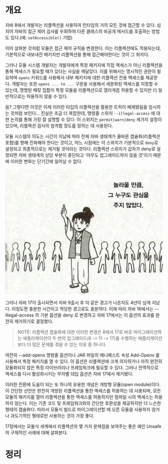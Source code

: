 <!-- Date: 2025-01-25 -->
<!-- Update Date: 2025-01-25 -->
<!-- File ID: 3c68651a-1f24-475a-83de-87358ea1018b -->
<!-- Author: Seoyeon Jang -->

# 개요
자바 8에서 개발자는 리플렉션을 사용하여 런타임의 거의 모든 것에 접근할 수 있다. 심지어 자바의 접근 제어 검사를 우회하여 다른 클래스의 비공개 메서드를 호출하는 방법도 있다.(예: `setAccessible()` 기법)

이미 살펴본 것처럼 모듈은 접근 제어 규칙을 변경한다. 이는 리플렉션에도 적용되는데, 기본적으로 내보내진 패키지만 리플렉션을 통해 접근해야한다는 것이 그 취지다.

그러나 모듈 시스템 개발자는 개발자에게 특정 패키지에 직접 액세스가 아닌 리플렉션을 통해 액세스가 필요할 때가 있다는 사실을 깨달았다. 이를 위해서는 명시적인 권한이 필요하며 `opens` 키워드를 사용해서 내부 패키지에 대한 리플렉션 전용 액세스를 제공한다. 개발자는 또한 `opens ... to ...` 구문을 사용해서 세분화된 액세스를 지정할 수 있는데, 명명된 패킺 집합이 특정 모듈을 리플렉션으로 열리게끔 허용할 수 있지만 더 일반적으로는 허용하지 않을 수 있다.

음? 그렇다면 이것은 이제 이러한 타입의 리플렉션을 활용한 트릭이 배제됐음을 암시하는 것처럼 보인다... 진실은 조금 더 복잡한데, 명령줄 스위치 `--illegal-access` 에 대한 논의를 통해 가장 잘 설명할 수 있다. 이 스위치는 `permit|warn|deny` 세가지 설정이 있으며, 리플렉션 검사의 엄격함 정도를 정하는 데 사용된다.

모듈 시스템의 의도는 시간이 지남에 따라 전체 자바 생태계가 올바른 캡슐화(리플렉션 포함)를 향해 진화해야 한다는 것이고, 어느 시점에는 이 스위치가 기본적으로 `deny`로 설정되고 최종적으로는 제거될 것이라는 것이다. 리플렉션 스위치가 갑자가 deny로 설정되면 자바 생태계의 상당 부분이 중단되고 '아무도 업그레이드하지 않을 것'이기 때문에 이러한 변화는 단기간에 일어날 수 없다.

![](.2.4.3_모듈_그리고_리플렉션_images/fecfbd97.png)

그러나 자바 17이 출시되면서 자바 9출시 후 이 같은 경고가 나온지도 4년이 넘게 지났다. 이정도면 충분한 시간이고 적당한 경고로도 충분하다. 이에 따라 자바 16에서는 --illegal-access 의 기본 옵션을 deny 로 변경하고 자바 17에서는 이 옵션의 효과를 완전히 제거하기로 결정했다.

>NOTE: 리플렉션 캡슐화에 대한 이러한 변경은 8에서 17로 바로 마이그레이션하는 애플리케이션이 두 번의 업그레이드(8 -> 11 -> 17)를 수행하는 애플리케이션보다 더 많은 문제를 겪을 수 있는 이유 중 하나다.

여전히 --add-opens 명령줄 옵션이나 JAR 파일의 매니페스트 속성 Add-Opens 를 사용해서 특정 패키지를 열 수 있다. 이 옵션은 리플렉션에 크게 의지하거나 아직 완전히 모듈화되지 않은 특정 라이브러리나 프레임워크에 필요할 수 있다. 그러나 전역적으로 액세스를 다시 활성화시키는 무차별 대입 옵션은 자바 17에서 제거됐다.

이러한 전환에 도움이 되는 또 하나의 유용한 개념은 개방형 모듈(open module)이다. 이 간단한 선언은 완전히 개방된 리플렉션을 통한 액세스를 허용하는 데 사용되며, 모든 모듈의 패키지를 열어 리플렉션을 통한 액세스를 허용하지만 컴파일 시의 액세스는 허용하지 않는다. 이는 기존 코드 및 프레임워크와의 간단한 호환성을 제공하지만 더 느슨한 형태의 캡슐화다. 따라서 모듈식 빌드로 마이그레이션할 때 오픈 모듈을 사용하지 않거나 과도기적인 형태로만 사용하는 것이 가장 좋다.

17장에서는 모듈식 세계에서 리플렉션의 몇 가지 문제점을 보여주는 좋은 예인 Unsafe 의 구체적인 사례에 대해 살펴본다.

# 정리



